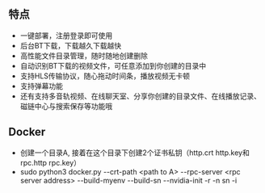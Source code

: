 ## 特点
  * 一键部署，注册登录即可使用
  * 后台BT下载，下载越久下载越快
  * 高性能文件目录管理，随时随地创建删除
  * 自动识别BT下载的视频文件，可任意添加到你创建的目录中
  * 支持HLS传输协议，随心拖动时间条，播放视频无卡顿
  * 支持弹幕功能
  * 还有支持多音轨视频、在线聊天室、分享你创建的目录文件、在线播放记录、磁链中心与搜索保存等功能哦
## Docker
  * 创建一个目录A, 接着在这个目录下创建2个证书私钥（http.crt http.key和rpc.http rpc.key）
  * sudo python3 docker.py --crt-path \<path to A\> --rpc-server \<rpc server address\> --build-myenv --build-sn --nvidia-init -r -n sn -i